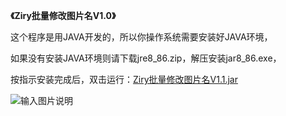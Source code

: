 **《Ziry批量修改图片名V1.0》** 


这个程序是用JAVA开发的，所以你操作系统需要安装好JAVA环境，

如果没有安装JAVA环境则请下载jre8_86.zip，解压安装jar8_86.exe，

按指示安装完成后，双击运行：[Ziry批量修改图片名V1.1.jar](https://git.oschina.net/zirylee/FileRename2Batch/attach_files)

![输入图片说明](http://git.oschina.net/uploads/images/2016/1116/205628_59f1afdf_589425.png "在这里输入图片标题")
